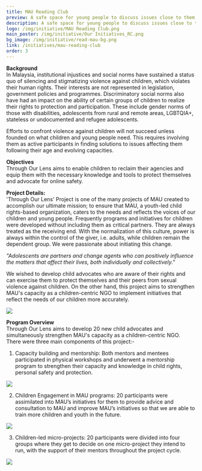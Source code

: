 ```yaml
---
title: MAU Reading Club
preview: A safe space for young people to discuss issues close to them and further develop their advocacy skills.
description: A safe space for young people to discuss issues close to them and further develop their advocacy skills.
logo: /img/initiative/MAU Reading Club.png
main_poster: /img/initiative/Our Initiatives_RC.png
bg_image: /img/initiative/read-mau-bg.png
link: /initiatives/mau-reading-club
order: 3
---
```


**Background**  
In Malaysia, institutional injustices and social norms have sustained a status quo of silencing and stigmatizing violence against children, which violates their human rights. Their interests are not represented in legislation, government policies and programmes. Discriminatory social norms also have had an impact on the ability of certain groups of children to realize their rights to protection and participation. These include gender norms of those with disabilities, adolescents from rural and remote areas, LGBTQIA+, stateless or undocumented and refugee adolescents.  
 
Efforts to confront violence against children will not succeed unless founded on what children and young people need. This requires involving them as active participants in finding solutions to issues affecting them following their age and evolving capacities. 
 
**Objectives**  
Through Our Lens aims to enable children to reclaim their agencies and equip them with the necessary knowledge and tools to protect themselves and advocate for online safety. 
 
**Project Details:**  
'Through Our Lens' Project is one of the many projects of MAU created to accomplish our ultimate mission; to ensure that MAU, a youth-led child rights-based organization, caters to the needs and reflects the voices of our children and young people. Frequently programs and initiatives for children were developed without including them as critical partners. They are always treated as the receiving end. With the normalization of this culture, power is always within the control of the giver, i.e. adults, while children remain the dependent group. We were passionate about initiating this change. 
 
*"Adolescents are partners and change agents who can positively influence the matters that affect their lives, both individually and collectively."*
 
We wished to develop child advocates who are aware of their rights and can exercise them to protect themselves and their peers from sexual violence against children. On the other hand, this project aims to strengthen MAU's capacity as a children-centric NGO to implement initiatives that reflect the needs of our children more accurately.  

<div class="flex justify-center">
<div> 
    <img src="/img/carousell/1.png" class="md:object-cover md:h-72 md:w-96 ...">
</div>
  
</div>
 

**Program Overview**  
Through Our Lens aims to develop 20 new child advocates and simultaneously strengthen MAU's capacity as a children-centric NGO. There were three main components of this project:-  
1. Capacity building and mentorship: Both mentors and mentees participated  in physical workshops and underwent a mentorship program to strengthen their capacity and knowledge in child rights, personal safety and protection.  



<div class="flex justify-center">
<div> 
    <img src="/img/carousell/2.png" class="md:object-contain md:h-54 md:w-80 ...">
</div>
  
</div>




 2. Children Engagement in MAU programs: 20 participants were assimilated into MAU’s initiatives for them to provide advice and consultation to MAU and improve MAU’s initiatives so that we are able to train more children and youth in the future.  

<div class="flex justify-center">
<div> 
    <img src="/img/carousell/3.png" class="md:object-contain md:h-54 md:w-80 ...">
</div>
  
</div>



3. Children-led micro-projects: 20 participants were divided into four groups where they get to decide on one micro-project they intend to run, with the support of their mentors throughout the project cycle.  

<div class="flex justify-center">
<div> 
    <img src="/img/carousell/4.png" class="md:object-contain md:h-54 md:w-80 ...">
</div>
  
</div>